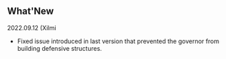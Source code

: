 ## What'New

2022.09.12 (Xilmi
- Fixed issue introduced in last version that prevented the governor from building defensive structures.